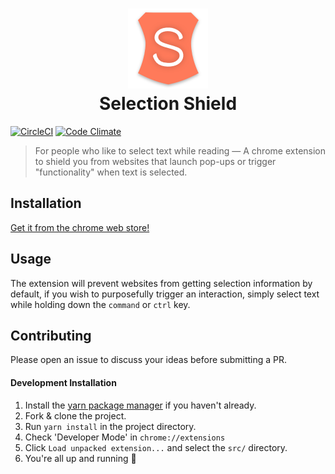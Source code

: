 <h1 align="center">
    <img src="src/assets/icon-128.png" alt="Selection shield logo">
    <br>
    Selection Shield
</h1>

[![CircleCI](https://circleci.com/gh/aquibm/selection-shield/tree/master.svg?style=svg)](https://circleci.com/gh/aquibm/selection-shield/tree/master)
[![Code Climate](https://codeclimate.com/github/aquibm/selection-shield/badges/gpa.svg)](https://codeclimate.com/github/aquibm/selection-shield)

> For people who like to select text while reading &mdash; A chrome extension to shield you from websites that launch pop-ups or trigger "functionality" when text is selected.

## Installation
[Get it from the chrome web store!](https://chrome.google.com/webstore/detail/selection-shield/ppjecdhnlceodmbejglchpgfokabfoco)

## Usage
The extension will prevent websites from getting selection information by default, if you wish to purposefully trigger an interaction, simply select text while holding down the `command` or `ctrl` key.

## Contributing
Please open an issue to discuss your ideas before submitting a PR.

#### Development Installation
1. Install the [yarn package manager](https://yarnpkg.com/en/docs/install) if you haven't already.
1. Fork & clone the project.
1. Run `yarn install` in the project directory.
1. Check 'Developer Mode' in `chrome://extensions`
1. Click `Load unpacked extension...` and select the `src/` directory.
1. You're all up and running :rocket:
